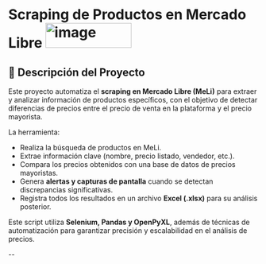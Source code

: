 # Scraping de Productos en Mercado Libre <img width="173" height="50" alt="image" src="https://github.com/user-attachments/assets/b7fe7974-2a42-48a2-848b-f035d7e17b94" />


## 📌 Descripción del Proyecto

Este proyecto automatiza el **scraping en Mercado Libre (MeLi)** para extraer y analizar información de productos específicos, con el objetivo de detectar diferencias de precios entre el precio de venta en la plataforma y el precio mayorista.

La herramienta:
- Realiza la búsqueda de productos en MeLi.
- Extrae información clave (nombre, precio listado, vendedor, etc.).
- Compara los precios obtenidos con una base de datos de precios mayoristas.
- Genera **alertas y capturas de pantalla** cuando se detectan discrepancias significativas.
- Registra todos los resultados en un archivo **Excel (.xlsx)** para su análisis posterior.

Este script utiliza **Selenium, Pandas y OpenPyXL**, además de técnicas de automatización para garantizar precisión y escalabilidad en el análisis de precios.

--
